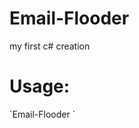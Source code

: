 # Email-Flooder
my first c# creation

<h1>Usage:</h1>
`Email-Flooder <email address to send from> <email address to flood>`

